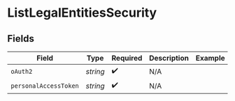 # ListLegalEntitiesSecurity


## Fields

| Field                 | Type                  | Required              | Description           | Example               |
| --------------------- | --------------------- | --------------------- | --------------------- | --------------------- |
| `oAuth2`              | *string*              | :heavy_check_mark:    | N/A                   |                       |
| `personalAccessToken` | *string*              | :heavy_check_mark:    | N/A                   |                       |